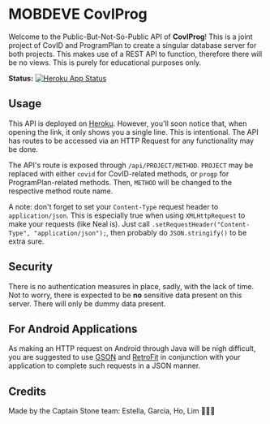 # MOBDEVE CovIProg
Welcome to the Public-But-Not-So-Public API of **CovIProg**! This is a joint project of CovID and ProgramPlan to create a singular database server for both projects. This makes use of a REST API to function, therefore there will be no views. This is purely for educational purposes only.

**Status:** [![Heroku App Status](http://heroku-shields.herokuapp.com/covid-progplan)](https://covid-progplan.herokuapp.com)

## Usage
This API is deployed on [Heroku](https://covid-progplan.herokuapp.com/). However, you'll soon notice that, when opening the link, it only shows you a single line. This is intentional. The API has routes to be accessed via an HTTP Request for any functionality may be done.

The API's route is exposed through `/api/PROJECT/METHOD`. `PROJECT` may be replaced with either `covid` for CovID-related methods, or `progp` for ProgramPlan-related methods. Then, `METHOD` will be changed to the respective method route name.

A note: don't forget to set your `Content-Type` request header to `application/json`. This is especially true when using `XMLHttpRequest` to make your requests (like Neal is). Just call `.setRequestHeader("Content-Type", "application/json");`, then probably do `JSON.stringify()` to be extra sure.

## Security
There is no authentication measures in place, sadly, with the lack of time. Not to worry, there is expected to be **no** sensitive data present on this server. There will only be dummy data present.

## For Android Applications
As making an HTTP request on Android through Java will be nigh difficult, you are suggested to use [GSON](https://github.com/google/gson) and [RetroFit](https://square.github.io/retrofit/) in conjunction with your application to complete such requests in a JSON manner.

## Credits
Made by the Captain Stone team: Estella, Garcia, Ho, Lim 💓💓💓
